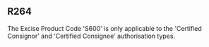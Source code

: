 ## R264
The Excise Product Code 'S600' is only applicable to the 'Certified Consignor' and 'Certified Consignee' authorisation types.
